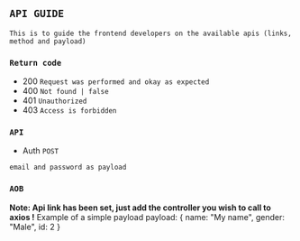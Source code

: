 ## `API GUIDE`
```
This is to guide the frontend developers on the available apis (links, method and payload)
```
### `Return code`
- 200  `Request was performed and okay as expected `
- 400   `Not found | false `
- 401   `Unauthorized`
- 403   `Access is forbidden` 

### `API`
- Auth `POST`
```
email and password as payload
```

### `AOB`

**Note: Api link has been set, just add the controller you wish to call to axios !**
Example of a simple payload
payload: {
    name: "My name",
    gender: "Male",
    id: 2
}